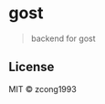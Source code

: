 # gost
<!--
[![Go Report Card](https://goreportcard.com/badge/github.com/zcong1993/gost)](https://goreportcard.com/report/github.com/zcong1993/gost)
-->

> backend for gost

## License

MIT &copy; zcong1993
